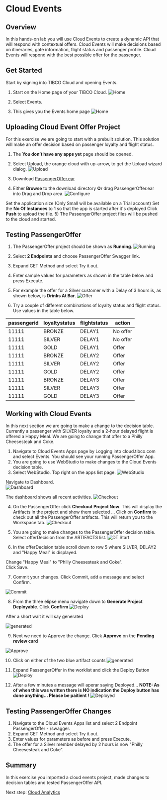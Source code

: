 # Cloud Events

## Overview

In this hands-on lab you will use Cloud Events to create a dynamic API that will respond with contextual offers.  Cloud Events will make decisions based on itineraries, gate information, flight status and passenger profile.  Cloud Events will respond with the best possible offer for the passenger.   

## Get Started


Start by signing into TIBCO Cloud and opening Events.

1)	Start on the Home page of your TIBCO Cloud.
![Home](images/Event1.png "Home")

2)	Select Events.
2)	This gives you the Events home page
![Home](images/Event2.png "Home")

## Uploading Cloud Event Offer Project

For this exercise we are going to start with a prebuilt solution.  This solution will make an offer decision based on passenger loyalty and flight status. 

1)	The **You don’t have any apps yet** page should be opened.
2)	Select Upload, the orange cloud with up-arrow, to get the Upload wizard dialog.
![Upload](images/Event3.png "Upload")

3) Download [PassengerOffer.ear](https://raw.githubusercontent.com/TIBCOUK/Keys2Cloud/master/project/cloudevents/PassengerOffer.ear)
4)	Either **Browse** to the download directory **Or** drag PassengerOffer.ear into Drag and Drop area. 
![Configure](images/Event4.png "Configure")

Set the application size (Only Small will be available on a Trial account)
Set the **No Of Instances** to 1 so that the app is started after it's deployed
Click **Push** to upload the file. 
5)	The PassengerOffer project files will be pushed to the cloud and started.

## Testing  PassengerOffer

1)	The PassengerOffer project should be shown as **Running**.
![Running](images/Event5.png "Running")

2)	Select **2 Endpoints** and choose PassengerOffer Swagger link.
3)	Expand GET Method and select Try it out.
4)	Enter sample values for parameters as shown in the table below and press Execute.
5)	For example the offer for a Silver customer with a Delay of 3 hours is, as shown below, is **Drinks At Bar**.
![Offer](images/Event6.png "Offer")

6)	Try a couple of different combinations of loyalty status and flight status. Use values in the table below.

| passengerid |	loyaltystatus |	flightstatus | action |
| ----------- | ------------- | ------------ | ------ |
| 11111       | BRONZE        | DELAY1       | No offer |
| 11111       | SILVER        | DELAY1       | No offer |
| 11111	      | GOLD          | DELAY1       | Offer |
| 11111	      | BRONZE        | DELAY2       | Offer |
| 11111	      | SILVER        | DELAY2       | Offer |
| 11111	      | GOLD          | DELAY2       | Offer |
| 11111	      | BRONZE        | DELAY3       | Offer |
| 11111	      | SILVER        | DELAY3       | Offer |
| 11111       | GOLD          | DELAY3       | Offer |

## Working with Cloud Events

In this next section we are going to make a change to the decision table.  Currently a passenger with SILVER loyalty and a 2-hour delayed flight is offered a Happy Meal.  We are going to change that offer to a Philly Cheesesteak and Coke.

1)	Navigate to Cloud Events Apps page by Logging into cloud.tibco.com and select Events.  You should see your running PassengerOffer App.
2)	You are going to use WebStudio to make changes to the Cloud Events decision table.  
3)	Select WebStudio. Top right on the apps list page.
![WebStudio](images/Event7.png "WebStudio")

 Navigate to Dashboard.  
 ![Dashboard](images/Event8.png "Dashboard")

 The dashboard shows all recent activities. 
 ![Checkout](images/Event9.png "Checkout")

4)	On the PassengerOffer click **Checkout Project Now**. This will display the Artifacts in the project and show them selected ... Click on **Confirm** to check out all the PassengerOffer artifacts. This will return you to the Workspace tab.
![Checkout](images/Event10.png "Checkout")

5)	You are going to make changes to the PassengerOffer decision table.  Select offerDecision from the ARTIFACTS list.
![DT Start](images/Event11.png "DT Start")

6)	In the offerDecision table scroll down to row 5 where SILVER, DELAY2 and "Happy Meal" is displayed.  

Change "Happy Meal" to "Philly Cheesesteak and Coke".  
Click Save.

7)	Commit your changes.  Click Commit, add a message and select Confirm.

![Commit](images/Event12.png "Commit")

8)	From the three elipse menu navigate down to **Generate Project Deployable**. Click **Confirm**
![Deploy](images/Event13.png "Deploy")

After a short wait it will say generated

![generated](images/Event14.png "Generated")

9) Next we need to Approve the change. Click **Approve** on the **Pending review card**

![Approve](images/Event15.png "Approve")

10) Click on either of the two blue artifact counts
![generated](images/Event16.png "Generated")

11) Expand PassengerOffer in the worklist and click the Deploy Button
![Deploy](images/Event17.png "Deploy")

12)	After a few minutes a message will aperar saying Deployed... 
**NOTE: As of when this was written there is NO indication the Deploy button has done anything... Please be paitient !**
![Deployed](images/Event18.png "Deployed")

## Testing PassengerOffer Changes

1)	Navigate to the Cloud Events Apps list and select 2 Endpoint PassengerOffer - /swagger.
2)	Expand GET Method and select Try it out.
3)	Enter values for parameters as before and press Execute.
4)	The offer for a Silver member delayed by 2 hours is now  "Philly Cheesesteak and Coke".

## Summary
In this exercise you imported a cloud events project, made changes to decision tables and tested PassengerOffer API.  

Next step: [Cloud Analytics](5.analytics.md)  
